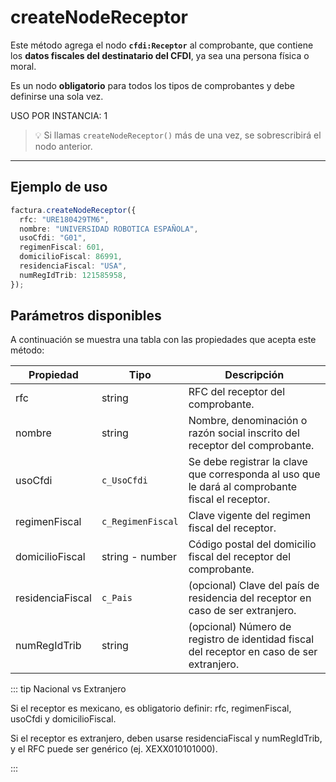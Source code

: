 # createNodeReceptor

Este método agrega el nodo **`cfdi:Receptor`** al comprobante, que contiene los **datos fiscales del destinatario del CFDI**, ya sea una persona física o moral.

Es un nodo **obligatorio** para todos los tipos de comprobantes y debe definirse una sola vez.

USO POR INSTANCIA: 1

> 💡 Si llamas `createNodeReceptor()` más de una vez, se sobrescribirá el nodo anterior.

---

## Ejemplo de uso

```ts
factura.createNodeReceptor({
  rfc: "URE180429TM6",
  nombre: "UNIVERSIDAD ROBOTICA ESPAÑOLA",
  usoCfdi: "G01",
  regimenFiscal: 601,
  domicilioFiscal: 86991,
  residenciaFiscal: "USA",
  numRegIdTrib: 121585958,
});
```

## Parámetros disponibles

A continuación se muestra una tabla con las propiedades que acepta este método:

| Propiedad        | Tipo              | Descripción                                                                                      |
| ---------------- | ----------------- | ------------------------------------------------------------------------------------------------ |
| rfc              | string            | RFC del receptor del comprobante.                                                                |
| nombre           | string            | Nombre, denominación o razón social inscrito del receptor del comprobante.                       |
| usoCfdi          | `c_UsoCfdi`       | Se debe registrar la clave que corresponda al uso que le dará al comprobante fiscal el receptor. |
| regimenFiscal    | `c_RegimenFiscal` | Clave vigente del regimen fiscal del receptor.                                                   |
| domicilioFiscal  | string - number   | Código postal del domicilio fiscal del receptor del comprobante.                                 |
| residenciaFiscal | `c_Pais`          | (opcional) Clave del país de residencia del receptor en caso de ser extranjero.                  |
| numRegIdTrib     | string            | (opcional) Número de registro de identidad fiscal del receptor en caso de ser extranjero.        |

::: tip Nacional vs Extranjero

Si el receptor es mexicano, es obligatorio definir: rfc, regimenFiscal, usoCfdi y domicilioFiscal.

Si el receptor es extranjero, deben usarse residenciaFiscal y numRegIdTrib, y el RFC puede ser genérico (ej. XEXX010101000).

:::

<!-- ## Lista de errores

Vaya a la seccion <a href="/docs/v3.0/validador/lista-de-errores#receptor">`Lista de errores:Receptor`</a> para tener la lista de errores que se puede generar. -->
